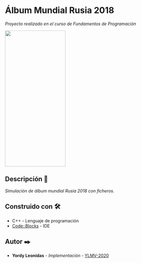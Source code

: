 # Álbum Mundial Rusia 2018

_Proyecto realizado en el curso de Fundamentos de Programación_

<img src="https://github.com/YLMV-2020/Album-Mundial-2018/blob/main/screenshot/game2.png" width="200px" height="450px">

 ## Descripción 🚀

_Simulación de álbum mundial Rusia 2018 con ficheros._

## Construido con 🛠️

* C++ - Lenguaje de programación
* [Code::Blocks](https://www.codeblocks.org) - IDE

## Autor ✒️

* **Yordy Leonidas** - *Implementación* - [YLMV-2020](https://github.com/YLMV-2020)
